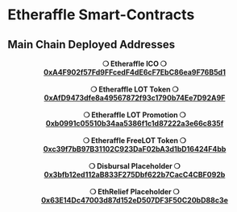 # Etheraffle Smart-Contracts

## Main Chain Deployed Addresses

<p align='center'>
  <b>❍ Etheraffle ICO ❍</b>
  <br/>
  <a href='https://etherscan.io/address/0xA4F902f57Fd9FFcedF4dE6cF7EbC86ea9F76B5d1'>
    <b>0xA4F902f57Fd9FFcedF4dE6cF7EbC86ea9F76B5d1<b>
  </a>
  <br/>
  <br/>
  <b>❍ Etheraffle LOT Token ❍</b>
  <br/>
  <a href='https://etherscan.io/address/0xAfD9473dfe8a49567872f93c1790b74Ee7D92A9F'>
    <b>0xAfD9473dfe8a49567872f93c1790b74Ee7D92A9F<b>
  </a>
  <br/>
  <br/>
  <b>❍ Etheraffle LOT Promotion ❍</b>
  <br/>
  <a href='https://etherscan.io/address/0xb0991c05510b34aa5386f1c1d87222a3e66c835f'>
    <b>0xb0991c05510b34aa5386f1c1d87222a3e66c835f<b>
  </a>
  <br/>
  <br/>
  <b>❍ Etheraffle FreeLOT Token ❍</b>
  <br/>
  <a href='https://etherscan.io/address/0xc39f7bB97B31102C923DaF02bA3d1bD16424F4bb'>
    <b>0xc39f7bB97B31102C923DaF02bA3d1bD16424F4bb<b>
  </a>
  <br/>
  <br/>
  <b>❍ Disbursal Placeholder ❍</b>
  <br/>
  <a href='https://etherscan.io/address/0x3bfb12ed112aB833F275Dbf622b7CacC4CBF092b'>
    <b>0x3bfb12ed112aB833F275Dbf622b7CacC4CBF092b<b>
  </a>
  <br/>
  <br/>
  <b>❍ EthRelief Placeholder ❍</b>
  <br/>
  <a href='https://etherscan.io/address/0x63E14Dc47003d87d152eD507DF3F50C20bD88c3e'>
    <b>0x63E14Dc47003d87d152eD507DF3F50C20bD88c3e<b>
  </a>
</p>


